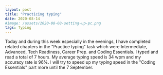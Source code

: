 ```yaml
---
layout: post
title: "Practicing typing"
date: 2020-08-14
#image: /assets/2020-08-08-setting-up-pc.png
tags: Typing
---
```


Today and during this week especially in the evenings, I have completed related chapters in the "Practice typing" task which were Intermediate, Advanced, Tech Readiness, Career Prep. and Coding Essentials. I typed and read a total of 7 hours. My average typing speed is 34 wpm and my accuracy rate is 96%. I will try to speed up my typing speed in the "Coding Essentials" part more until the 7 September.

